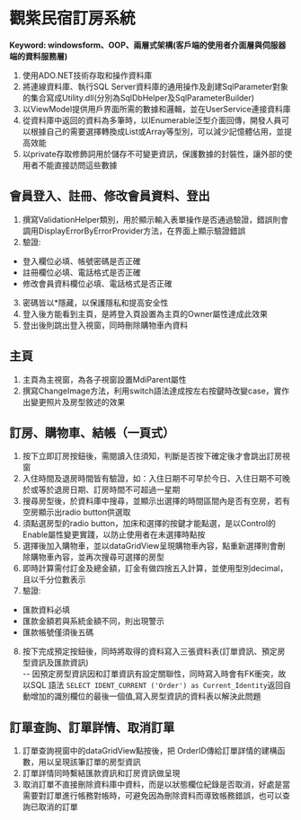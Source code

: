 # 觀紫民宿訂房系統

**Keyword: windowsform、OOP、兩層式架構(客戶端的使用者介面層與伺服器端的資料服務層)**
1. 使用ADO.NET技術存取和操作資料庫
2. 將連線資料庫、執行SQL Server資料庫的通用操作及創建SqlParameter對象的集合寫成Utility.dll(分別為SqlDbHelper及SqlParameterBuilder)
3. 以ViewModel提供用戶界面所需的數據和邏輯，並在UserService連接資料庫
4. 從資料庫中返回的資料為多筆時，以IEnumerable<T>泛型介面回傳，開發人員可以根據自己的需要選擇轉換成List<T>或Array等型別，可以減少記憶體佔用，並提高效能
5. 以private存取修飾詞用於儲存不可變更資訊，保護數據的封裝性，讓外部的使用者不能直接訪問這些數據　　

## 會員登入、註冊、修改會員資料、登出
1. 撰寫ValidationHelper類別，用於顯示輸入表單操作是否通過驗證，錯誤則會調用DisplayErrorByErrorProvider方法，在界面上顯示驗證錯誤
2. 驗證: 
* 登入欄位必填、帳號密碼是否正確
* 註冊欄位必填、電話格式是否正確
* 修改會員資料欄位必填、電話格式是否正確
3. 密碼皆以*隱藏，以保護隱私和提高安全性
4. 登入後方能看到主頁，是將登入頁設置為主頁的Owner屬性達成此效果
5. 登出後則跳出登入視窗，同時刪除購物車內資料　　

## 主頁
1. 主頁為主視窗，為各子視窗設置MdiParent屬性
2. 撰寫ChangeImage方法，利用switch語法達成按左右按鍵時改變case，實作出變更照片及房型敘述的效果

## 訂房、購物車、結帳（一頁式）
1. 按下立即訂房按鈕後，需閱讀入住須知，判斷是否按下確定後才會跳出訂房視窗
2. 入住時間及退房時間皆有驗證，如：入住日期不可早於今日、入住日期不可晚於或等於退房日期、訂房時間不可超過一星期
3. 搜尋房型後，於資料庫中搜尋，並顯示出選擇的時間區間內是否有空房，若有空房顯示出radio button供選取
4. 須點選房型的radio button，加床和選擇的按鍵才能點選，是以Control的Enable屬性變更實踐，以防止使用者在未選擇時點按
5. 選擇後加入購物車，並以dataGridView呈現購物車內容，點重新選擇則會刪除購物車內容，並再次搜尋可選擇的房型
6. 即時計算需付訂金及總金額，訂金有做四捨五入計算，並使用型別decimal，且以千分位數表示　　
7. 驗證:
* 匯款資料必填
* 匯款金額若與系統金額不同，則出現警示
* 匯款帳號僅須後五碼
8. 按下完成預定按鈕後，同時將取得的資料寫入三張資料表(訂單資訊、預定房型資訊及匯款資訊)  
-- 因預定房型資訊因和訂單資訊有設定關聯性，同時寫入時會有FK衝突，故以SQL 語法 `SELECT IDENT_CURRENT ('Order') as Current_Identity`返回自動增加的識別欄位的最後一個值,寫入房型資訊的資料表以解決此問題　　

## 訂單查詢、訂單詳情、取消訂單
1. 訂單查詢視窗中的dataGridView點按後，把 OrderID傳給訂單詳情的建構函數，用以呈現該筆訂單的房型資訊
2. 訂單詳情同時繫結匯款資訊和訂房資訊做呈現
3. 取消訂單不直接刪除資料庫中資料，而是以狀態欄位紀錄是否取消，好處是當需要對訂單進行帳務對帳時，可避免因為刪除資料而導致帳務錯誤，也可以查詢已取消的訂單
  

